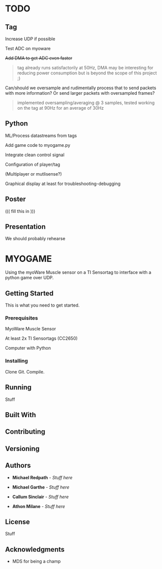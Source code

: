 # TODO

## Tag
Increase UDP if possible

Test ADC on myoware

<strike>Add DMA to get ADC even faster</strike>
>tag already runs satisfactorily at 50Hz, DMA may be interesting for reducing power consumption but is beyond the scope of this project ;)

Can/should we oversample and rudimentally process that to send packets with more information? Or send larger packets with oversampled frames?
>implemented oversampling/averaging @ 3 samples, tested working on the tag at 90Hz for an average of 30Hz

## Python
ML/Process datastreams from tags

Add game code to myogame.py

Integrate clean control signal

Configuration of player/tag

(Multiplayer or mutlisense?)

Graphical display at least for troubleshooting-debugging


## Poster
((( fill this in )))

## Presentation
We should probably rehearse

# MYOGAME

Using the myoWare Muscle sensor on a TI Sensortag to interface with a python game over UDP.

## Getting Started

This is what you need to get started.

### Prerequisites

MyoWare Muscle Sensor

At least 2x TI Sensortags (CC2650)

Computer with Python

### Installing

Clone Git. Compile.

## Running

Stuff

## Built With


## Contributing


## Versioning


## Authors

* **Michael Redpath** - *Stuff here* 

* **Michael Garthe** - *Stuff here* 

* **Callum Sinclair** - *Stuff here* 

* **Athon Milane** - *Stuff here* 


## License

Stuff

## Acknowledgments

* MDS for being a champ

